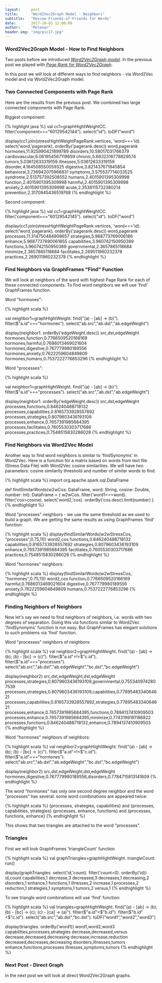 ```yaml
---
layout:     post
title:      "Word2Vec2Graph Model - Neighbors"
subtitle:   "Review Friends-of-Friends for Words"
date:       2017-10-03 12:00:00
author:     "Melenar"
header-img: "img/pic17.jpg"
---
```


<p><h3>Word2Vec2Graph Model - How to Find Neighbors</h3>
Two posts before we introduced
<i><a href="https://sparklingdataocean.github.io/gh-pages/2017/09/17/word2vec2graph/">Word2Vec2Graph model</a></i>.
In the previous post we played with
<i><a href="https://sparklingdataocean.github.io/gh-pages/2017/09/28/word2vec2graphPageRank/">Page Rank for Word2Vec2Graph</a></i>.

<p>In this post we will look at different ways to find neighbors - via Word2Vec model and via Word2Vec2Graph model.</p>


<p><h3>Two Connected Components with Page Rank </h3>
Here are the results from the previous post. We combined two large connected components with Page Rank. </p>
<p>Biggest component: </p>
{% highlight java %}
val cc1=graphHightWeightCC.
   filter('component==="60129542144").
   select("id").
   toDF("word")

display(cc1.join(stressHightWeightPageRank.vertices,
   'word==='id).
   select('word,'pagerank).
   orderBy('pagerank.desc))
word,pagerank
hormones,11.925990421899789
disorders,10.58017031766379
cardiovascular,6.061954567119659
chronic,5.6632316778829574
tumors,5.03612633319159
illnesses,5.03612633319159
disorder,4.164508550059325
digestive,3.821437671845854
behavioral,3.736942075966831
symptoms,3.575537714033525
syndrome,2.513757392508552
humans,2.4015901395309998
function,2.4015901395309998
harmful,2.4015901395309998
anxiety,2.4015901395309998
acute,2.3538115732380214
prevention,2.3170945436519768
{% endhighlight %}

<p>Second component: </p>
{% highlight java %}
val cc1=graphHightWeightCC.
   filter('component==="60129542145").
   select("id").
   toDF("word")

display(cc1.join(stressHightWeightPageRank.vertices,
   'word==='id).
   select('word,'pagerank).
   orderBy('pagerank.desc))
word,pagerank
processes,11.314750484908657
strategies,5.968773769006186
enhance,5.9687737690061855
capabilities,3.960742150950389
functions,3.960742150950389
governmental,2.3657865118684
minimize,2.3657865118684
facilitates,2.269011960232378
practices,2.269011960232378
{% endhighlight %}

<p><h3>Find Neighbors via GraphFrames "Find" Function</h3>
We will look at neighbors of the word with highest Page Rank for each of these connected components. To find word neighbors we will use 'find' GraphFrames function. </p>
<p>Word "hormones":</p>
{% highlight scala %}

val neighbor1=graphHightWeight.
   find("(a) - [ab] -> (b)").
   filter($"a.id"==="hormones").
   select("ab.src","ab.dst","ab.edgeWeight")

display(neighbor1.
   orderBy('edgeWeight.desc))
src,dst,edgeWeight
hormones,function,0.7766509520166169
hormones,harmful,0.7686013469021604
hormones,digestive,0.767779980189556
hormones,anxiety,0.7622259604849809
hormones,humans,0.7537222776853296
{% endhighlight %}

<p>Word "processes":</p>
{% highlight scala %}

val neighbor1=graphHightWeight.
   find("(a) - [ab] -> (b)").
   filter($"a.id"==="processes").
   select("ab.src","ab.dst","ab.edgeWeight")

display(neighbor1.
   orderBy('edgeWeight.desc))
src,dst,edgeWeight
processes,functions,0.846240488718132
processes,capabilities,0.8165733928557892
processes,strategies,0.8079603436193109
processes,enhance,0.7657391985684395
processes,facilitates,0.7605530303717686
processes,practices,0.7548515830286028
{% endhighlight %}

<p><h3>Find Neighbors via Word2Vec Model</h3>
Another way to find word neighbors is similar to 'findSynonyms' in Word2Vec. Here is a function for a matrix based on words from text file (Stress Data File) with Word2Vec cosine similarities. We will have two parameters: cosine similarity threshold and number of similar words to find. </p>

{% highlight scala %}
import org.apache.spark.sql.DataFrame

def findSimilarWords(w2wCos: DataFrame, word: String, cosine: Double, number: Int):
   DataFrame = {
     w2wCos.
     filter('word1===word).
     filter('cos>cosine).
     select('word2,'cos).
     orderBy('cos.desc).limit(number)
}
{% endhighlight %}

<p>Word "processes" neighbors - we use the same threshold as we used to build a graph. We are getting the same results as using GraphFrames 'find' function:</p>

{% highlight scala %}
display(findSimilarWords(w2wStressCos,
   "processes",0.75,11))
word2,cos
functions,0.846240488718132
capabilities,0.8165733928557892
strategies,0.8079603436193109
enhance,0.7657391985684395
facilitates,0.7605530303717686
practices,0.7548515830286028
{% endhighlight %}

<p>Word "hormones" neighbors:</p>

{% highlight scala %}
display(findSimilarWords(w2wStressCos,
   "hormones",0.75,11))
word2,cos
function,0.7766509520166169
harmful,0.7686013469021604
digestive,0.767779980189556
anxiety,0.7622259604849809
humans,0.7537222776853296
{% endhighlight %}


<p><h3>Finding Neighbors of Neighbors</h3>
Now let's say we need to find neighbors of neighbors, i.e. words with two degrees of separation. Doing this via functions similar to Word2Vec 'findSynonyms' function is not easy. But GraphFrames has elegant solutions to such problems via 'find' function.</p>

<p>Word "processes" neighbors of neighbors:</p>

{% highlight scala %}
val neighbor2=graphHightWeight.
   find("(a) - [ab] -> (b); (b) - [bc] -> (c)").
   filter($"a.id"=!=$"c.id").
   filter($"a.id"==="processes").
   select("ab.src","ab.dst","ab.edgeWeight","bc.dst","bc.edgeWeight")

display(neighbor2)
src,dst,edgeWeight,dst,edgeWeight
processes,strategies,0.8079603436193109,governmental,0.7553409742807539
processes,strategies,0.8079603436193109,capabilities,0.7789548334064621
processes,capabilities,0.8165733928557892,strategies,0.7789548334064621
processes,enhance,0.7657391985684395,functions,0.7894137410909503
processes,enhance,0.7657391985684395,minimize,0.7743199181186822
processes,functions,0.846240488718132,enhance,0.7894137410909503
{% endhighlight %}

<p>Word "hormones" neighbors of neighbors:</p>

{% highlight scala %}
val neighbor2=graphHightWeight.
   find("(a) - [ab] -> (b); (b) - [bc] -> (c)").
   filter($"a.id"=!=$"c.id").
   filter($"a.id"==="hormones").
   select("ab.src","ab.dst","ab.edgeWeight","bc.dst","bc.edgeWeight")

display(neighbor2)
src,dst,edgeWeight,dst,edgeWeight
hormones,digestive,0.767779980189556,disorders,0.7784715813141609
{% endhighlight %}

<p>The word "hormones" has only one second degree neighbor and the word "processes" has several: some word combinations are appeared twice:</p>
{% highlight scala %}
{processes, strategies, capabilities} and {processes, capabilities, strategies}
{processes, enhance, functions} and {processes, functions, enhance}
{% endhighlight %}
<p>This shows that two triangles are attached to the word "processes".</p>

<p><h3>Triangles</h3>
First we will look GraphFrames 'triangleCount' function  </p>

{% highlight scala %}
val graphTriangles=graphHightWeight.
   triangleCount.
   run()

display(graphTriangles.
   select('id,'count).
   filter('count>0).
   orderBy('id))
id,count
capabilities,1
decrease,3
decreased,3
decreases,1
decreasing,2
disorders,1
enhance,1
functions,1
illnesses,2
increase,1
processes,2
reduction,1
strategies,1
symptoms,1
tumors,2
versus,1
{% endhighlight %}

<p>To see triangle word combinations will use 'find' function:</p>
{% highlight scala %}
val triangles=graphHightWeight.
   find("(a) - [ab] -> (b); (b) - [bc] -> (c); (c) - [ca] -> (a)").
   filter($"a.id"<$"b.id").
   filter($"b.id"<$"c.id").
   select("ab.src","ab.dst","bc.dst").
   toDF("word1","word2","word3")

display(triangles.
   orderBy('word1))
word1,word2,word3
capabilities,processes,strategies
decrease,decreased,versus
decrease,decreased,decreasing
decrease,increase,reduction
decreased,decreases,decreasing
disorders,illnesses,tumors
enhance,functions,processes
illnesses,symptoms,tumors
{% endhighlight %}

<p><h3>Next Post - Direct Graph</h3>
In the next post we will look at direct Word2Vec2Graph graphs.
</p>
